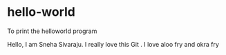 # hello-world
To print the helloworld program

Hello, I am Sneha Sivaraju. I really love this Git .
I love aloo fry and okra fry
